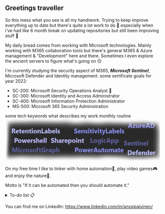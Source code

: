 ## Greetings traveller

So this mess what you see is all my handiwork. Trying to keep improve everything up to date but there's quite a lot work to do 🤔 especially when i've had like 6 month break on updating repositories but still been improving stuff 😬

My daily bread comes from working with Microsoft technologies. Mainly working with M365 collaboration tools but there's general M365 & Azure management & "Development" here and there. Sometimes I even explore the ancient servers to figure what's going on 🙃

I'm currently studying the security aspect of M365, ***Microsoft Sentinel***, Microsoft Defender and Identity management.
some sertificate goals for year 2022:
* SC-200: Microsoft Security Operations Analyst 📌 <!-- ✅ -->
* SC-300: Microsoft Identity and Access Administrator
* SC-400: Microsoft Information Protection Administrator
* MS-500: Microsoft 365 Security Administration

some tech keywords what describes my work monthly routine
	![Teams word cloud keywords poll](/img/keywords_faded.png)

On my free time I like to tinker with home automation🤖, play video games🎮 and enjoy the nature🍃.

Motto is "If it can be automated then you should automate it."


<details>
  <summary>To-do list 📋</summary>
  <ul>
    <li>Backup Home Assistant customizations to a repository</li>
    <li>Sort out powershell scripts to a repository</li>
    <li>Start and maintain microsoft sentinel repository</li>
    <li>Improve this this readme.</li>
  </ul>
</details>



You can find me on LinkedIn: https://www.linkedin.com/in/anssipaivinen/
